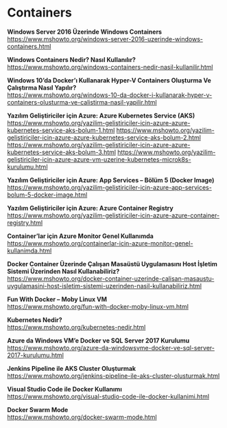 # Containers

**Windows Server 2016 Üzerinde Windows Containers**\
https://www.mshowto.org/windows-server-2016-uzerinde-windows-containers.html

**Windows Containers Nedir? Nasıl Kullanılır?**\
https://www.mshowto.org/windows-containers-nedir-nasil-kullanilir.html

**Windows 10’da Docker’ı Kullanarak Hyper-V Containers Oluşturma Ve Çalıştırma Nasıl Yapılır?**\
https://www.mshowto.org/windows-10-da-docker-i-kullanarak-hyper-v-containers-olusturma-ve-calistirma-nasil-yapilir.html

**Yazılım Geliştiriciler için Azure: Azure Kubernetes Service (AKS)**\
https://www.mshowto.org/yazilim-gelistiriciler-icin-azure-azure-kubernetes-service-aks-bolum-1.html
https://www.mshowto.org/yazilim-gelistiriciler-icin-azure-azure-kubernetes-service-aks-bolum-2.html
https://www.mshowto.org/yazilim-gelistiriciler-icin-azure-azure-kubernetes-service-aks-bolum-3.html
https://www.mshowto.org/yazilim-gelistiriciler-icin-azure-azure-vm-uzerine-kubernetes-microk8s-kurulumu.html

**Yazılım Geliştiriciler için Azure: App Services – Bölüm 5 (Docker Image)**\
https://www.mshowto.org/yazilim-gelistiriciler-icin-azure-app-services-bolum-5-docker-image.html

**Yazılım Geliştiriciler için Azure: Azure Container Registry**\
https://www.mshowto.org/yazilim-gelistiriciler-icin-azure-azure-container-registry.html

**Container’lar için Azure Monitor Genel Kullanımda**\
https://www.mshowto.org/containerlar-icin-azure-monitor-genel-kullanimda.html

**Docker Container Üzerinde Çalışan Masaüstü Uygulamasını Host İşletim Sistemi Üzerinden Nasıl Kullanabiliriz?**\
https://www.mshowto.org/docker-container-uzerinde-calisan-masaustu-uygulamasini-host-isletim-sistemi-uzerinden-nasil-kullanabiliriz.html

**Fun With Docker – Moby Linux VM**\
https://www.mshowto.org/fun-with-docker-moby-linux-vm.html

**Kubernetes Nedir?**\
https://www.mshowto.org/kubernetes-nedir.html

**Azure da Windows VM’e Docker ve SQL Server 2017 Kurulumu**\
https://www.mshowto.org/azure-da-windowsvme-docker-ve-sql-server-2017-kurulumu.html

**Jenkins Pipeline ile AKS Cluster Oluşturmak**\
https://www.mshowto.org/jenkins-pipeline-ile-aks-cluster-olusturmak.html

**Visual Studio Code ile Docker Kullanımı**\
https://www.mshowto.org/visual-studio-code-ile-docker-kullanimi.html

**Docker Swarm Mode**\
https://www.mshowto.org/docker-swarm-mode.html
